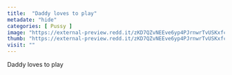 ```yaml
---
title:  "Daddy loves to play"
metadate: "hide"
categories: [ Pussy ]
image: "https://external-preview.redd.it/zKD7QZvNEEve6yp4PJrnwrTvUSKxfcNMwYgrlLJmkBc.jpg?auto=webp&s=dd77ecfca150a419ae64801cf4dd74d75d76d8a8"
thumb: "https://external-preview.redd.it/zKD7QZvNEEve6yp4PJrnwrTvUSKxfcNMwYgrlLJmkBc.jpg?width=1080&crop=smart&auto=webp&s=131e166eaae40f0c07a0b34ee37c2d442c85275f"
visit: ""
---
```

Daddy loves to play
